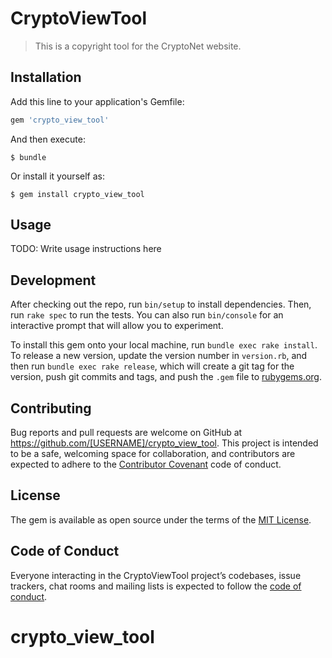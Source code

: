 # CryptoViewTool
> This is a copyright tool for the CryptoNet website.
## Installation

Add this line to your application's Gemfile:

```ruby
gem 'crypto_view_tool'
```

And then execute:

    $ bundle

Or install it yourself as:

    $ gem install crypto_view_tool

## Usage

TODO: Write usage instructions here

## Development

After checking out the repo, run `bin/setup` to install dependencies. Then, run `rake spec` to run the tests. You can also run `bin/console` for an interactive prompt that will allow you to experiment.

To install this gem onto your local machine, run `bundle exec rake install`. To release a new version, update the version number in `version.rb`, and then run `bundle exec rake release`, which will create a git tag for the version, push git commits and tags, and push the `.gem` file to [rubygems.org](https://rubygems.org).

## Contributing

Bug reports and pull requests are welcome on GitHub at https://github.com/[USERNAME]/crypto_view_tool. This project is intended to be a safe, welcoming space for collaboration, and contributors are expected to adhere to the [Contributor Covenant](http://contributor-covenant.org) code of conduct.

## License

The gem is available as open source under the terms of the [MIT License](https://opensource.org/licenses/MIT).

## Code of Conduct

Everyone interacting in the CryptoViewTool project’s codebases, issue trackers, chat rooms and mailing lists is expected to follow the [code of conduct](https://github.com/[USERNAME]/crypto_view_tool/blob/master/CODE_OF_CONDUCT.md).
# crypto_view_tool
